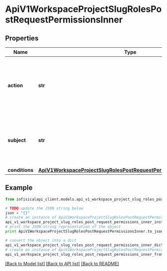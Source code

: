 # ApiV1WorkspaceProjectSlugRolesPostRequestPermissionsInner


## Properties
Name | Type | Description | Notes
------------ | ------------- | ------------- | -------------
**action** | **str** | Describe what action an entity can take. Possible actions: create, edit, delete, and read | 
**subject** | **str** | The entity this permission pertains to. Possible options: secrets, environments | 
**conditions** | [**ApiV1WorkspaceProjectSlugRolesPostRequestPermissionsInnerConditions**](ApiV1WorkspaceProjectSlugRolesPostRequestPermissionsInnerConditions.md) |  | [optional] 

## Example

```python
from infisicalapi_client.models.api_v1_workspace_project_slug_roles_post_request_permissions_inner import ApiV1WorkspaceProjectSlugRolesPostRequestPermissionsInner

# TODO update the JSON string below
json = "{}"
# create an instance of ApiV1WorkspaceProjectSlugRolesPostRequestPermissionsInner from a JSON string
api_v1_workspace_project_slug_roles_post_request_permissions_inner_instance = ApiV1WorkspaceProjectSlugRolesPostRequestPermissionsInner.from_json(json)
# print the JSON string representation of the object
print ApiV1WorkspaceProjectSlugRolesPostRequestPermissionsInner.to_json()

# convert the object into a dict
api_v1_workspace_project_slug_roles_post_request_permissions_inner_dict = api_v1_workspace_project_slug_roles_post_request_permissions_inner_instance.to_dict()
# create an instance of ApiV1WorkspaceProjectSlugRolesPostRequestPermissionsInner from a dict
api_v1_workspace_project_slug_roles_post_request_permissions_inner_from_dict = ApiV1WorkspaceProjectSlugRolesPostRequestPermissionsInner.from_dict(api_v1_workspace_project_slug_roles_post_request_permissions_inner_dict)
```
[[Back to Model list]](../README.md#documentation-for-models) [[Back to API list]](../README.md#documentation-for-api-endpoints) [[Back to README]](../README.md)


